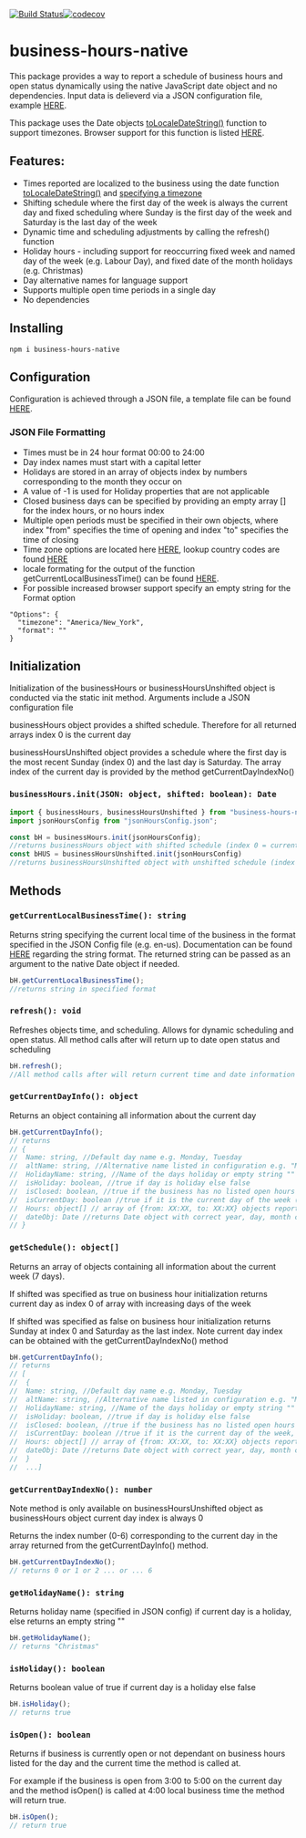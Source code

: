 [![Build Status](https://travis-ci.com/istareatscreens/business-hours-native.svg?branch=master)](https://travis-ci.com/istareatscreens/business-hours-native)[![codecov](https://codecov.io/gh/istareatscreens/business-hours-native/branch/master/graph/badge.svg)](https://codecov.io/gh/istareatscreens/business-hours-native)

# business-hours-native

This package provides a way to report a schedule of business hours and open status dynamically using the native JavaScript date object and no dependencies. Input data is delieverd via a JSON configuration file, example [HERE](https://raw.githubusercontent.com/istareatscreens/business-hours-native/master/assets/hoursTemplate.json).

This package uses the Date objects [toLocaleDateString()](https://developer.mozilla.org/en-US/docs/Web/JavaScript/Reference/Global_Objects/Date/toLocaleDateString) function to support timezones. Browser support for this function is listed [HERE](https://caniuse.com/#feat=date-tolocaledatestring).

## Features:

- Times reported are localized to the business using the date function [toLocaleDateString()](https://developer.mozilla.org/en-US/docs/Web/JavaScript/Reference/Global_Objects/Date/toLocaleDateString) and [specifying a timezone](https://en.wikipedia.org/wiki/List_of_tz_database_time_zones)
- Shifting schedule where the first day of the week is always the current day and fixed scheduling where Sunday is the first day of the week and Saturday is the last day of the week
- Dynamic time and scheduling adjustments by calling the refresh() function
- Holiday hours - including support for reoccurring fixed week and named day of the week (e.g. Labour Day), and fixed date of the month holidays (e.g. Christmas)
- Day alternative names for language support
- Supports multiple open time periods in a single day
- No dependencies

## Installing

```
npm i business-hours-native
```

## Configuration

Configuration is achieved through a JSON file, a template file can be found [HERE](https://raw.githubusercontent.com/istareatscreens/business-hours-native/master/assets/hoursTemplate.json).

### JSON File Formatting

- Times must be in 24 hour format 00:00 to 24:00
- Day index names must start with a capital letter
- Holidays are stored in an array of objects index by numbers corresponding to the month they occur on
- A value of -1 is used for Holiday properties that are not applicable
- Closed business days can be specified by providing an empty array [] for the index hours, or no hours index
- Multiple open periods must be specified in their own objects, where index "from" specifies the time of opening and index "to" specifies the time of closing
- Time zone options are located here [HERE](https://en.wikipedia.org/wiki/List_of_tz_database_time_zones), lookup country codes are found [HERE](https://en.wikipedia.org/wiki/ISO_3166-1_alpha-2)
- locale formating for the output of the function getCurrentLocalBusinessTime() can be found [HERE](https://stackoverflow.com/questions/2388115/get-locale-short-date-format-using-javascript).
- For possible increased browser support specify an empty string for the Format option

```
"Options": {
  "timezone": "America/New_York",
  "format": ""
}
```

## Initialization

Initialization of the businessHours or businessHoursUnshifted object is conducted via the static init method. Arguments include a JSON configuration file

businessHours object provides a shifted schedule. Therefore for all returned arrays index 0 is the current day

businessHoursUnshifted object provides a schedule where the first day is the most recent Sunday (index 0) and the last day is Saturday. The array index of the current day is provided by the method getCurrentDayIndexNo() 

### `businessHours.init(JSON: object, shifted: boolean): Date`

```javascript
import { businessHours, businessHoursUnshifted } from "business-hours-native";
import jsonHoursConfig from "jsonHoursConfig.json";

const bH = businessHours.init(jsonHoursConfig);
//returns businessHours object with shifted schedule (index 0 = current day)
const bHUS = businessHoursUnshifted.init(jsonHoursConfig)
//returns businessHoursUnshifted object with unshifted schedule (index 0 = Sunday, index 6 = Saturday)
```

## Methods

### `getCurrentLocalBusinessTime(): string`

Returns string specifying the current local time of the business in the
format specified in the JSON Config file (e.g. en-us). Documentation can be found [HERE](https://developer.mozilla.org/en-US/docs/Web/JavaScript/Reference/Global_Objects/Date/toLocaleDateString) regarding the string format. The returned string can be passed as an argument to the native Date object if needed.

```javascript
bH.getCurrentLocalBusinessTime();
//returns string in specified format
```

### `refresh(): void`

Refreshes objects time, and scheduling. Allows for dynamic scheduling and open status.
All method calls after will return up to date open status and scheduling

```javascript
bH.refresh();
//All method calls after will return current time and date information
```

### `getCurrentDayInfo(): object`

Returns an object containing all information about the current day

```javascript
bH.getCurrentDayInfo();
// returns
// {
//  Name: string, //Default day name e.g. Monday, Tuesday
//  altName: string, //Alternative name listed in configuration e.g. "Mon"
//  HolidayName: string, //Name of the days holiday or empty string "" if not holiday
//  isHoliday: boolean, //true if day is holiday else false
//  isClosed: boolean, //true if the business has no listed open hours for the day, otherwise false
//  isCurrentDay: boolean //true if it is the current day of the week (always true)
//  Hours: object[] // array of {from: XX:XX, to: XX:XX} objects reporting opening/closing times
//  dateObj: Date //returns Date object with correct year, day, month corresponding to the current day
// }
```

### `getSchedule(): object[]`

Returns an array of objects containing all information about the current week (7 days).

If shifted was specified as true on business hour initialization returns current day as
index 0 of array with increasing days of the week

If shifted was specified as false on business hour initialization returns Sunday at index 0
and Saturday as the last index. Note current day index can be obtained with the getCurrentDayIndexNo() method

```javascript
bH.getCurrentDayInfo();
// returns
// [
//  {
//  Name: string, //Default day name e.g. Monday, Tuesday
//  altName: string, //Alternative name listed in configuration e.g. "Mon"
//  HolidayName: string, //Name of the days holiday or empty string "" if not holiday
//  isHoliday: boolean, //true if day is holiday else false
//  isClosed: boolean, //true if the business has no listed open hours for the day, otherwise false
//  isCurrentDay: boolean //true if it is the current day of the week, else false
//  Hours: object[] // array of {from: XX:XX, to: XX:XX} objects reporting opening/closing times
//  dateObj: Date //returns Date object with correct year, day, month corresponding to each day in the array
//  }
//  ...]
```

### `getCurrentDayIndexNo(): number`

Note method is only available on businessHoursUnshifted object as businessHours object current day index is always 0 

Returns the index number (0-6) corresponding to the current day in the array returned from the
getCurrentDayInfo() method. 

```javascript
bH.getCurrentDayIndexNo();
// returns 0 or 1 or 2 ... or ... 6
```

### `getHolidayName(): string`

Returns holiday name (specified in JSON config) if current day is a holiday,
else returns an empty string ""

```javascript
bH.getHolidayName();
// returns "Christmas"
```

### `isHoliday(): boolean`

Returns boolean value of true if current day is a holiday else false

```javascript
bH.isHoliday();
// returns true
```

### `isOpen(): boolean`

Returns if business is currently open or not dependant on business hours listed for the day and the current time the method is called at.

For example if the business is open from 3:00 to 5:00 on the current day and the method isOpen() is called at 4:00 local business time the method will return true.

```javascript
bH.isOpen();
// return true
```
